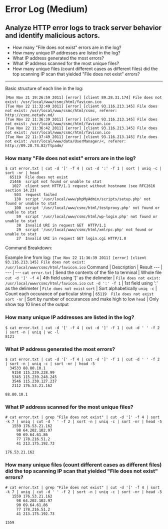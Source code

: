 # Error Log (Medium)
## Analyze HTTP error logs to track server behavior and identify malicious actors.

-	How many "File does not exist" errors are in the log?
-	How many unique IP addresses are listed in the log?
-	What IP address generated the most errors?
-	What IP address scanned for the most unique files?
-	How many unique files (count different cases as different files) did the top scanning IP scan that yielded "File does not exist" errors?

---

Basic structure of each line in the log:
```
[Mon Nov 21 19:26:59 2011] [error] [client 89.28.31.174] File does not exist: /usr/local/www/csmc/html/favicon.ico
[Tue Nov 22 11:32:49 2011] [error] [client 93.116.213.145] File does not exist: /usr/local/www/csmc/html/csmc, referer: http://csmc.netadv.md/
[Tue Nov 22 11:36:39 2011] [error] [client 93.116.213.145] File does not exist: /usr/local/www/csmc/html/favicon.ico
[Tue Nov 22 11:36:42 2011] [error] [client 93.116.213.145] File does not exist: /usr/local/www/csmc/html/favicon.ico
[Tue Nov 22 11:37:49 2011] [error] [client 93.116.213.145] File does not exist: /usr/local/www/data/UserManager/<, referer: http://89.28.74.82/ftpadm/
```

###	How many "File does not exist" errors are in the log?
```
$ cat error.txt | cut -d ']' -f 4 | cut -d ':' -f 1 | sort | uniq -c | sort -nr | head
  65119  File does not exist
  21446  script not found or unable to stat
   1027  client sent HTTP/1.1 request without hostname (see RFC2616 section 14.23)
    503  request failed
    138  script '/usr/local/www/phpMyAdmin/scripts/setup.php' not found or unable to stat
    100  script '/usr/local/www/csmc/html/testproxy.php' not found or unable to stat
     59  script '/usr/local/www/csmc/html/wp-login.php' not found or unable to stat
     38  Invalid URI in request GET  HTTP/1.1
     29  script '/usr/local/www/csmc/html/xmlrpc.php' not found or unable to stat
     27  Invalid URI in request GET login.cgi HTTP/1.0
```
Command Breakdown:


Example line from log: `[Tue Nov 22 11:36:39 2011] [error] [client 93.116.213.145] File does not exist: /usr/local/www/csmc/html/favicon.ico`
Command | Description | Result
--- | --- | ---
`cat error.txt` | Send the contents of the file to terminal | Whole file
`cut -d ']' -f 4` | 4th field using ']' as the delimeter | `File does not exist: /usr/local/www/csmc/html/favicon.ico`
`cut -d ':' -f 1` | 1st field using ':' as the delimeter | `File does not exist`
`sort` | Sort alphabetically
`uniq -c` | Count each occurance of particular string | `65119  File does not exist`
`sort -nr` | Sort by number of occurances and make high to low
`head` | Only show top 10 lines of the output

###	How many unique IP addresses are listed in the log?
```
$ cat error.txt | cut -d '[' -f 4 | cut -d ']' -f 1 | cut -d ' ' -f 2 | sort -n | uniq | wc -l
8121
```
###	What IP address generated the most errors?
```
$ cat error.txt | cut -d '[' -f 4 | cut -d ']' -f 1 | cut -d ' ' -f 2 | sort -n | uniq -c | sort -nr | head -5
  34533 88.80.10.1
   9158 115.239.228.99
   5345 115.239.248.245
   3546 115.230.127.237
   2112 176.53.21.162
```
`88.80.10.1`
###	What IP address scanned for the most unique files?
```
# cat error.txt | grep "File does not exist" | cut -d '[' -f 4 | sort -k 7 | uniq | cut -d ' ' -f 2 | sort -n | uniq -c | sort -nr | head -5
   1559 176.53.21.162
     98 64.202.102.97
     90 69.64.61.86
     77 178.216.51.2
     41 213.175.192.73
```
`176.53.21.162`
###	How many unique files (count different cases as different files) did the top scanning IP scan that yielded "File does not exist" errors?
```
# cat error.txt | grep "File does not exist" | cut -d '[' -f 4 | sort -k 7 | uniq | cut -d ' ' -f 2 | sort -n | uniq -c | sort -nr | head -5
   1559 176.53.21.162
     98 64.202.102.97
     90 69.64.61.86
     77 178.216.51.2
     41 213.175.192.73
```
`1559`